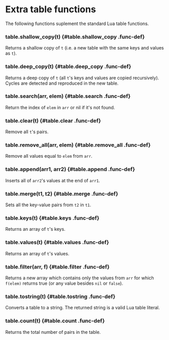 
# Extra table functions

The following functions suplement the standard Lua table functions.

### table.shallow_copy(t)       {#table.shallow_copy .func-def}

Returns a shallow copy of `t` (i.e. a new table
with the same keys and values as `t`).

### table.deep_copy(t)          {#table.deep_copy .func-def}

Returns a deep copy of `t` (all `t`'s keys and values
are copied recursively). Cycles are detected and reproduced
in the new table.

### table.search(arr, elem)       {#table.search .func-def}

Return the index of `elem` in `arr` or nil if it's not found.

### table.clear(t)              {#table.clear .func-def}

Remove all `t`'s pairs.

### table.remove_all(arr, elem)    {#table.remove_all .func-def}

Remove all values equal to `elem` from `arr`.

### table.append(arr1, arr2)    {#table.append .func-def}

Inserts all of `arr2`'s values at the end of `arr1`.

### table.merge(t1, t2)         {#table.merge .func-def}

Sets all the key-value pairs from `t2` in `t1`.

### table.keys(t)               {#table.keys .func-def}

Returns an array of `t`'s keys.

### table.values(t)             {#table.values .func-def}

Returns an array of `t`'s values.

### table.filter(arr, f)          {#table.filter .func-def}

Returns a new array which contains only the values from
`arr` for which `f(elem)` returns true (or any value besides
`nil` or `false`).

### table.tostring(t)   {#table.tostring .func-def}

Converts a table to a string.
The returned string is a valid Lua table literal.

### table.count(t)   {#table.count .func-def}

Returns the total number of pairs in the table.
